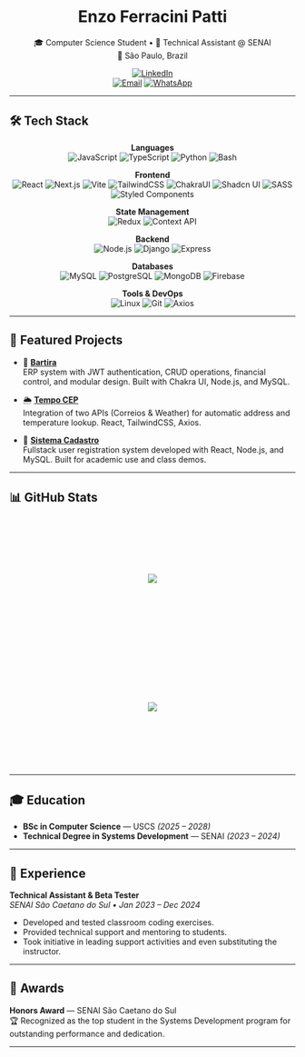 <div align="center">

# Enzo Ferracini Patti

🎓 Computer Science Student • 💼 Technical Assistant @ SENAI  
📍 São Paulo, Brazil  

[![LinkedIn](https://img.shields.io/badge/-LinkedIn-0A66C2?style=for-the-badge&logo=linkedin&logoColor=white)](https://linkedin.com/in/efpatti)  
[![Email](https://img.shields.io/badge/-Email-EA4335?style=for-the-badge&logo=gmail&logoColor=white)](mailto:efpatti.dev@gmail.com)
[![WhatsApp](https://img.shields.io/badge/-WhatsApp-25D366?style=for-the-badge&logo=whatsapp&logoColor=white)](https://wa.me/5511978833101)

</div>

---

## 🛠️ Tech Stack

<div align="center">

**Languages**  
![JavaScript](https://img.shields.io/badge/-JavaScript-000?style=for-the-badge&logo=javascript)
![TypeScript](https://img.shields.io/badge/-TypeScript-000?style=for-the-badge&logo=typescript)
![Python](https://img.shields.io/badge/-Python-000?style=for-the-badge&logo=python)
![Bash](https://img.shields.io/badge/-Bash-000?style=for-the-badge&logo=gnubash)

**Frontend**  
![React](https://img.shields.io/badge/-React-000?style=for-the-badge&logo=react)
![Next.js](https://img.shields.io/badge/-Next.js-000?style=for-the-badge&logo=next.js)
![Vite](https://img.shields.io/badge/-Vite-000?style=for-the-badge&logo=vite)
![TailwindCSS](https://img.shields.io/badge/-TailwindCSS-000?style=for-the-badge&logo=tailwind-css)
![ChakraUI](https://img.shields.io/badge/-Chakra_UI-000?style=for-the-badge&logo=chakra-ui)
![Shadcn UI](https://img.shields.io/badge/-Shadcn_UI-000?style=for-the-badge&logo=ui-ux&logoColor=white)
![SASS](https://img.shields.io/badge/-SASS-000?style=for-the-badge&logo=sass)
![Styled Components](https://img.shields.io/badge/-Styled_Components-000?style=for-the-badge&logo=styled-components)

**State Management**  
![Redux](https://img.shields.io/badge/-Redux-000?style=for-the-badge&logo=redux)
![Context API](https://img.shields.io/badge/-Context_API-000?style=for-the-badge&logo=react)

**Backend**  
![Node.js](https://img.shields.io/badge/-Node.js-000?style=for-the-badge&logo=node.js)
![Django](https://img.shields.io/badge/-Django-000?style=for-the-badge&logo=django)
![Express](https://img.shields.io/badge/-Express.js-000?style=for-the-badge&logo=express)

**Databases**  
![MySQL](https://img.shields.io/badge/-MySQL-000?style=for-the-badge&logo=mysql)
![PostgreSQL](https://img.shields.io/badge/-PostgreSQL-000?style=for-the-badge&logo=postgresql)
![MongoDB](https://img.shields.io/badge/-MongoDB-000?style=for-the-badge&logo=mongodb)
![Firebase](https://img.shields.io/badge/-Firebase-000?style=for-the-badge&logo=firebase)

**Tools & DevOps**  
![Linux](https://img.shields.io/badge/-Linux-000?style=for-the-badge&logo=linux)
![Git](https://img.shields.io/badge/-Git-000?style=for-the-badge&logo=git)
![Axios](https://img.shields.io/badge/-Axios-000?style=for-the-badge&logo=axios)

</div>

---

## 🚀 Featured Projects

- 🔐 [**Bartira**](https://github.com/efpatti/bartira)  
  ERP system with JWT authentication, CRUD operations, financial control, and modular design. Built with Chakra UI, Node.js, and MySQL.

- 🌦️ [**Tempo CEP**](https://github.com/efpatti/tempo-cep)  
  Integration of two APIs (Correios & Weather) for automatic address and temperature lookup. React, TailwindCSS, Axios.

- 👥 [**Sistema Cadastro**](https://github.com/efpatti/sistema-cadastro)  
  Fullstack user registration system developed with React, Node.js, and MySQL. Built for academic use and class demos.

---

## 📊 GitHub Stats

<div align="center" style="display: flex; justify-content: center; gap: 16px; flex-wrap: wrap;">

  <div style="width: 420px; height: 210px; display: flex; align-items: center; justify-content: center;">
    <img src="https://awesome-github-stats.azurewebsites.net/user-stats/efpatti?cardType=level&theme=github-dark&preferLogin=true" style="max-width: 100%; max-height: 100%;" />
  </div>

  <div style="width: 420px; height: 210px; display: flex; align-items: center; justify-content: center;">
    <img src="https://github-readme-stats.vercel.app/api/top-langs/?username=efpatti&layout=compact&theme=github_dark&hide_border=true" style="max-width: 100%; max-height: 100%;" />
  </div>

</div>


---

## 🎓 Education

- **BSc in Computer Science** — USCS *(2025 – 2028)*  
- **Technical Degree in Systems Development** — SENAI *(2023 – 2024)*

---

## 💼 Experience

**Technical Assistant & Beta Tester**  
_SENAI São Caetano do Sul • Jan 2023 – Dec 2024_

- Developed and tested classroom coding exercises.
- Provided technical support and mentoring to students.
- Took initiative in leading support activities and even substituting the instructor.

---

## 🏅 Awards

**Honors Award** — SENAI São Caetano do Sul  
🏆 Recognized as the top student in the Systems Development program for outstanding performance and dedication.

---
